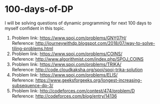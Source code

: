 # 100-days-of-DP
I will be solving questions of dynamic programming for next 100 days to myself confident in this topic.

1. Problem link: https://www.spoj.com/problems/GNY07H/ <br />
   Reference: http://journeywithdp.blogspot.com/2018/07/way-to-solve-tiling-problems.html
2. Problem link: https://www.spoj.com/problems/COINS/  <br />
   Reference: http://www.algorithmist.com/index.php/SPOJ_COINS
3. Problem link: https://www.spoj.com/problems/TRIKA/   <br />
   Reference: http://code.cloudkaksha.org/spoj/spoj-trika-solution
4. Problem link: https://www.spoj.com/problems/ELIS/   <br />
   Reference: https://www.geeksforgeeks.org/longest-increasing-subsequence-dp-3/
5. Problem link: http://codeforces.com/contest/474/problem/D   <br />
   Reference: http://codeforces.com/blog/entry/14136
   
